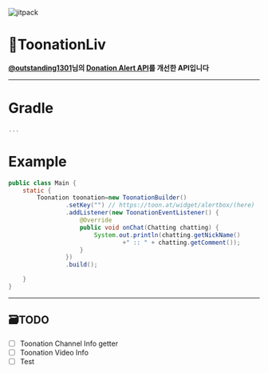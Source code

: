 ![jitpack]()
# 💸ToonationLiv

__[@outstanding1301](https://github.com/outstanding1301)님의 [Donation Alert API](https://github.com/outstanding1301/donation-alert-api)를 개선한 API입니다__

---

# Gradle
```gradle
...
```

# Example
```java
public class Main {
    static {
        Toonation toonation=new ToonationBuilder()
                .setKey("") // https://toon.at/widget/alertbox/(here)
                .addListener(new ToonationEventListener() {
                    @Override
                    public void onChat(Chatting chatting) {
                        System.out.println(chatting.getNickName()
                                +" :: " + chatting.getComment());
                    }
                })
                .build();

    }
}
```

---

## 🗃️TODO
 - [ ] Toonation Channel Info getter
 - [ ] Toonation Video Info
 - [ ] Test
